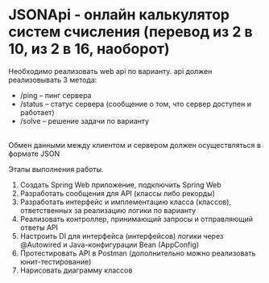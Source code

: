 # JSONApi - онлайн калькулятор систем счисления (перевод из 2 в 10, из 2 в 16, наоборот)
Необходимо реализовать web api по варианту. api должен реализовывать 3 метода:
- /ping – пинг сервера
- /status – статус сервера (сообщение о том, что сервер доступен и работает)
- /solve – решение задачи по варианту
</br>
Обмен данными между клиентом и сервером должен осуществляться в формате JSON

Этапы выполнения работы.

1.	Создать Spring Web приложение, подключить Spring Web
2.	Разработать сообщения для API (классы либо рекорды)
3.	Разработать интерфейс и имплементацию класса (классов), ответственных за реализацию логики по варианту
4.	Реализовать контроллер, принимающий запросы и отправляющий ответы API
5.	Настроить DI для интерфейса (интерфейсов) логики через @Autowired и Java-конфигурации Bean (AppConfig)
6.	Протестировать API в Postman (дополнительно можно реализовать юнит-тестирование)
7.	Нарисовать диаграмму классов

